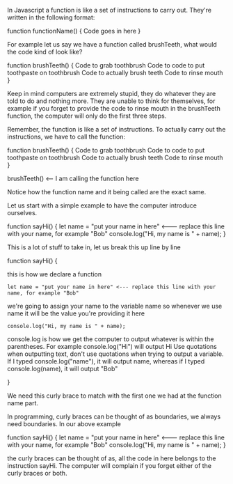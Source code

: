 In Javascript a function is like a set of instructions to carry out. They're written in the following format:

function functionName() {
    Code goes in here
}

For example let us say we have a function called brushTeeth, what would the code kind of look like?

function brushTeeth() {
    Code to grab toothbrush
    Code to code to put toothpaste on toothbrush
    Code to actually brush teeth
    Code to rinse mouth
}

Keep in mind computers are extremely stupid, they do whatever they are told to do and nothing more. They are unable to think for themselves, for example if you forget to provide the code to rinse mouth in the brushTeeth function, the computer will only do the first three steps.

Remember, the function is like a set of instructions. To actually carry out the instructions, we have to call the function:

function brushTeeth() {
    Code to grab toothbrush
    Code to code to put toothpaste on toothbrush
    Code to actually brush teeth
    Code to rinse mouth
}

brushTeeth() <-- I am calling the function here

Notice how the function name and it being called are the exact same.

Let us start with a simple example to have the computer introduce ourselves.

function sayHi() {
    let name = "put your name in here" <--- replace this line with your name, for example "Bob"
    console.log("Hi, my name is " + name);
}

This is a lot of stuff to take in, let us break this up line by line

function sayHi() { 

this is how we declare a function

    let name = "put your name in here" <--- replace this line with your name, for example "Bob"

we're going to assign your name to the variable name so whenever we use name it will be the value you're providing it here

    console.log("Hi, my name is " + name);

console.log is how we get the computer to output whatever is within the parentheses. For example console.log("Hi") will output Hi
Use quotations when outputting text, don't use quotations when trying to output a variable. If I typed console.log("name"), it will output name,
whereas if I typed console.log(name), it will output "Bob"

}

We need this curly brace to match with the first one we had at the function name part.

In programming, curly braces can be thought of as boundaries, we always need boundaries. In our above example

function sayHi() {
    let name = "put your name in here" <--- replace this line with your name, for example "Bob"
    console.log("Hi, my name is " + name);
}

the curly braces can be thought of as, all the code in here belongs to the instruction sayHi. The computer will complain if you forget either of the curly braces or both.